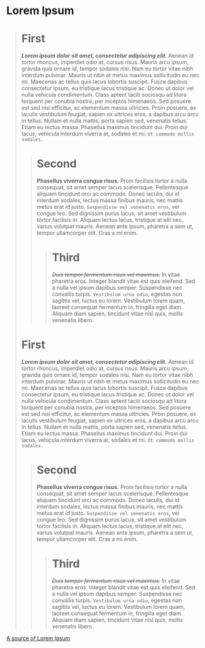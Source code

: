 # Lorem Ipsum

> # First
>
> _**Lorem ipsum dolor sit amet, consectetur adipiscing elit.**_ Aenean id tortor rhoncus, imperdiet odio at, cursus risus.
> Mauris arcu ipsum, gravida quis ornare id, tempor sodales nisi. Nam eu tortor vitae nibh interdum pulvinar. Mauris
> ut nibh et metus maximus sollicitudin eu nec mi. Maecenas ac tellus quis lacus lobortis suscipit. Fusce dapibus
> consectetur ipsum, eu tristique lacus tristique ac. Donec ut dolor vel nulla vehicula condimentum. Class aptent
> taciti sociosqu ad litora torquent per conubia nostra, per inceptos himenaeos. Sed posuere est sed nisi efficitur,
> ac elementum massa ultricies. Proin posuere, ex iaculis vestibulum feugiat, sapien ex ultrices eros, a dapibus
> arcu arcu in tellus. Nullam et nulla mattis, porta sapien sed, venenatis tellus. Etiam eu lectus massa. Phasellus
> maximus tincidunt dui. Proin dui lacus, vehicula interdum viverra at, sodales et mi. `Ut commodo mollis sodales.`
>
> > # Second
> >
> > **Phasellus viverra congue risus.** Proin facilisis tortor a nulla consequat, sit amet semper lacus scelerisque.
> > Pellentesque aliquam tincidunt orci ac commodo. Donec iaculis, dui id interdum sodales, lectus massa finibus mauris,
> > nec mattis metus erat id justo. `Suspendisse vel venenatis eros`, vel congue leo. Sed dignissim purus lacus, sit amet
> > vestibulum tortor facilisis in. Aliquam lectus lacus, tristique at elit nec, varius volutpat mauris. Aenean ante
> > ipsum, pharetra a sem ut, tempor ullamcorper elit. Cras a mi enim.
> >
> > > # Third
> > >
> > > ~~_Duis tempor fermentum risus vel maximus._~~ In vitae pharetra eros. Integer blandit vitae est quis eleifend. Sed a nulla
> > > vel ipsum dapibus semper. Suspendisse nec convallis turpis. `Vestibulum urna odio`, egestas non sagittis vel, luctus eu
> > > lorem. Vestibulum lorem quam, laoreet consequat fermentum in, fringilla eget diam. Aliquam diam sapien, tincidunt vitae
> > > nisl quis, mollis venenatis libero.
>
> # First
>
> _**Lorem ipsum dolor sit amet, consectetur adipiscing elit.**_ Aenean id tortor rhoncus, imperdiet odio at, cursus risus.
> Mauris arcu ipsum, gravida quis ornare id, tempor sodales nisi. Nam eu tortor vitae nibh interdum pulvinar. Mauris
> ut nibh et metus maximus sollicitudin eu nec mi. Maecenas ac tellus quis lacus lobortis suscipit. Fusce dapibus
> consectetur ipsum, eu tristique lacus tristique ac. Donec ut dolor vel nulla vehicula condimentum. Class aptent
> taciti sociosqu ad litora torquent per conubia nostra, per inceptos himenaeos. Sed posuere est sed nisi efficitur,
> ac elementum massa ultricies. Proin posuere, ex iaculis vestibulum feugiat, sapien ex ultrices eros, a dapibus
> arcu arcu in tellus. Nullam et nulla mattis, porta sapien sed, venenatis tellus. Etiam eu lectus massa. Phasellus
> maximus tincidunt dui. Proin dui lacus, vehicula interdum viverra at, sodales et mi. `Ut commodo mollis sodales.`
>
> > # Second
> >
> > **Phasellus viverra congue risus.** Proin facilisis tortor a nulla consequat, sit amet semper lacus scelerisque.
> > Pellentesque aliquam tincidunt orci ac commodo. Donec iaculis, dui id interdum sodales, lectus massa finibus mauris,
> > nec mattis metus erat id justo. `Suspendisse vel venenatis eros`, vel congue leo. Sed dignissim purus lacus, sit amet
> > vestibulum tortor facilisis in. Aliquam lectus lacus, tristique at elit nec, varius volutpat mauris. Aenean ante
> > ipsum, pharetra a sem ut, tempor ullamcorper elit. Cras a mi enim.
> >
> > > # Third
> > >
> > > ~~_Duis tempor fermentum risus vel maximus._~~ In vitae pharetra eros. Integer blandit vitae est quis eleifend. Sed a nulla
> > > vel ipsum dapibus semper. Suspendisse nec convallis turpis. `Vestibulum urna odio`, egestas non sagittis vel, luctus eu
> > > lorem. Vestibulum lorem quam, laoreet consequat fermentum in, fringilla eget diam. Aliquam diam sapien, tincidunt vitae
> > > nisl quis, mollis venenatis libero.

[A source of Lorem Ipsum](https://www.lipsum.com/)
